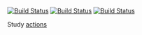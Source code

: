 [![Build Status](https://github.com/ericminio/learning-sql/actions/workflows/oracle.yml/badge.svg)](https://github.com/ericminio/learning-sql/actions)
[![Build Status](https://github.com/ericminio/learning-sql/actions/workflows/sqlserver.yml/badge.svg)](https://github.com/ericminio/learning-sql/actions)
[![Build Status](https://github.com/ericminio/learning-sql/actions/workflows/postgresql.yml/badge.svg)](https://github.com/ericminio/learning-sql/actions)

Study [actions](.github/workflows)

